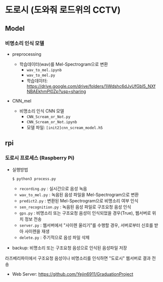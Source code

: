 # 도로시 (도와줘 로드위의 CCTV)

## Model

### 비명소리 인식 모델

* preprocessing
  * 학습데이터(wav)를 Mel-Spectrogram으로 변환
    * `wav_to_mel.ipynb`
    * `wav_to_mel.py`
    * 학습데이터: https://drive.google.com/drive/folders/1iWdshc6dJvUfGbl5_NXfNBAEkhmPl0Zp?usp=sharing

* CNN_mel
  * 비명소리 인식 CNN 모델
    * `CNN_Scream_or_Not.py`
    * `CNN_Scream_or_Not.ipynb`
    * 모델 파일: `[init2]cnn_scream_model.h5`  





## rpi

### 도로시 프로세스 (Raspberry Pi)

* 실행방법

  ```python
  $ python3 process.py
  ```

  * `recording.py` : 실시간으로 음성 녹음
  * `wav_to_mel.py` : 녹음된 음성 파일을 Mel-Spectrogram으로 변환
  * `predict2.py` : 변환된 Mel-Spectrogram으로 비명소리 여부 인식
  * `sen_recognition.py` : 녹음된 음성 파일로 구조요청 음성 인식
  * `gps.py` : 비명소리 또는 구조요청 음성이 인식되었을 경우(True), 웹서버로 위치 정보 전송
  * `server.py` : 웹서버에서 "사이렌 울리기"를 수행할 경우, 서버로부터 신호를 받아 사이렌을 재생
  * `delete.py` : 주기적으로 음성 파일 삭제

* backup: 비명소리 또는 구조요청 음성으로 인식된 음성파일 저장





[Web]: https://github.com/Yejin6911/GraduationProject

라즈베리파이에서 구조요청 음성이나 비명소리를 인식하면 "도로시" 웹서버로 결과 전송

* Web Server: https://github.com/Yejin6911/GraduationProject


